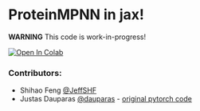 # ProteinMPNN in jax!
**WARNING** This code is work-in-progress!


<a href="https://colab.research.google.com/github/sokrypton/ColabDesign/blob/v1.0.9/mpnn/example.ipynb">
  <img src="https://colab.research.google.com/assets/colab-badge.svg" alt="Open In Colab"/>
</a>

### Contributors:
- Shihao Feng [@JeffSHF](https://github.com/JeffSHF)
- Justas Dauparas [@dauparas](https://github.com/dauparas) - [original pytorch code](https://github.com/dauparas/ProteinMPNN)
